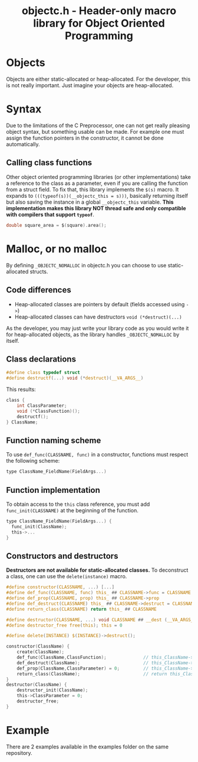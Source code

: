 <div align="center">
<h1> objectc.h - Header-only macro library for Object Oriented Programming </h2>
</div>

# Objects

Objects are either static-allocated or heap-allocated. For the developer, this is not really important. Just imagine your objects are heap-allocated.

# Syntax

Due to the limitations of the C Preprocessor, one can not get really pleasing object syntax, but something usable can be made.
For example one must assign the function pointers in the constructor, it cannot be done automatically.

## Calling class functions

Other object oriented programming libraries (or other implementations) take a reference to the class as a parameter, even if you are calling the function from a struct field. To fix that, this library implements the `$(s)` macro. It expands to `(((typeof(s))(__objectc_this = s)))`, basically returning itself but also saving the instance in a global `__objectc_this` variable. **This implementation makes this library NOT thread safe and only compatible with compilers that support `typeof`**.

```c
double square_area = $(square).area();
```

# Malloc, or no malloc

By defining `_OBJECTC_NOMALLOC` in objectc.h you can choose to use static-allocated structs.

## Code differences
- Heap-allocated classes are pointers by default (fields accessed using `->`)
- Heap-allocated classes can have destructors `void (*destruct)(...)`

As the developer, you may just write your library code as you would write it for heap-allocated objects, as the library handles `_OBJECTC_NOMALLOC` by itself.

## Class declarations

```c
#define class typedef struct
#define destructf(...) void (*destruct)(__VA_ARGS__)
```
This results:
```c
class {
    int ClassParameter;
    void (*ClassFunction)();
    destructf();
} ClassName;
```

## Function naming scheme

To use `def_func(CLASSNAME, func)` in a constructor, functions must respect the following scheme:
```c
type ClassName_FieldName(FieldArgs...)
```

## Function implementation
To obtain access to the `this` class reference, you must add `func_init(CLASSNAME)` at the beginning of the function.
```c
type ClassName_FieldName(FieldArgs...) {
  func_init(ClassName);
  this->...
}
```

## Constructors and destructors
**Destructors are not available for static-allocated classes.**
To deconstruct a class, one can use the `delete(instance)` macro.
```c
#define constructor(CLASSNAME, ...) [...]
#define def_func(CLASSNAME, func) this_ ## CLASSNAME->func = CLASSNAME ## _ ## func
#define def_prop(CLASSNAME, prop) this_ ## CLASSNAME->prop
#define def_destruct(CLASSNAME) this_ ## CLASSNAME->destruct = CLASSNAME ## __dest
#define return_class(CLASSNAME) return this_ ## CLASSNAME

#define destructor(CLASSNAME, ...) void CLASSNAME ## __dest (__VA_ARGS__)
#define destructor_free free(this); this = 0

#define delete(INSTANCE) $(INSTANCE)->destruct();
```
```c
constructor(ClassName) {
    create(ClassName);
    def_func(ClassName,ClassFunction);              // this_ClassName->ClassFunction = ClassName_ClassFunction;
    def_destruct(ClassName);                        // this_ClassName->destruct = ClassName__dest;
    def_prop(ClassName,ClassParameter) = 0;         // this_ClassName->ClassParameter = 0;
    return_class(ClassName);                        // return this_ClassName;
}
destructor(ClassName) {
    destructor_init(ClassName);
    this->ClassParameter = 0;
    destructor_free;
}
```

# Example
There are 2 examples available in the examples folder on the same repository.
